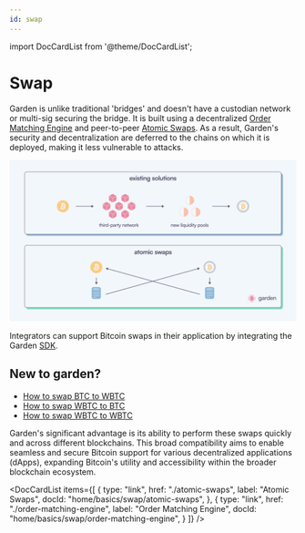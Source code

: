 ```yaml
---
id: swap
---
```


import DocCardList from '@theme/DocCardList';

# Swap

Garden is unlike traditional 'bridges' and doesn't have a custodian network or multi-sig securing the bridge. It is built using a decentralized [Order Matching Engine](/docs/home/basics/swap/OrderMatchingEngine.md) and peer-to-peer [Atomic Swaps](/docs/home/basics/swap/AtomicSwaps.md). As a result, Garden's security and decentralization are deferred to the chains on which it is deployed, making it less vulnerable to attacks.

![existingSolutions](../../images/existingSolutions.png)

Integrators can support Bitcoin swaps in their application by integrating the Garden [SDK](/docs/developers/sdk/Sdk.md).

## New to garden?

- [How to swap BTC to WBTC](/docs/home/basics/guides/BtcWbtc.md)
- [How to swap WBTC to BTC](/docs/home/basics/guides/WbtcBtc.md)
- [How to swap WBTC to WBTC](/docs/home/basics/guides/WbtcWbtc.md)

Garden's significant advantage is its ability to perform these swaps quickly and across different blockchains. This broad compatibility aims to enable seamless and secure Bitcoin support for various decentralized applications (dApps), expanding Bitcoin's utility and accessibility within the broader blockchain ecosystem.

<DocCardList
items={[
{
type: "link",
href: "./atomic-swaps",
label: "Atomic Swaps",
docId: "home/basics/swap/atomic-swaps",
},
{
type: "link",
href: "./order-matching-engine",
label: "Order Matching Engine",
docId: "home/basics/swap/order-matching-engine",
}
]}
/>
